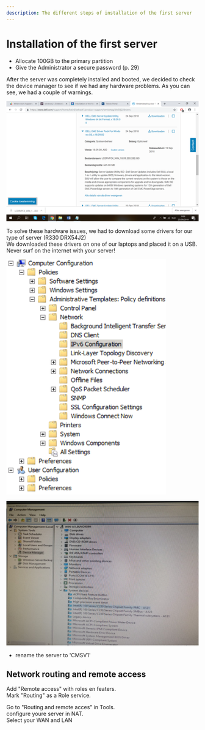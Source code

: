 ```yaml
---
description: The different steps of installation of the first server
---
```


# Installation of the first server

* Allocate 100GB to the primary partition
* Give the Administrator a secure password \(p. 29\)

After the server was completely installed and booted, we decided to check the device manager to see if we had any hardware problems. As you can see, we had a couple of warnings. 

![Hardware problems](.gitbook/assets/image%20%282%29.png)

To solve these hardware issues, we had to download some drivers for our type of server \(R330 DRX54J2\)  
We downloaded these drivers on one of our laptops and placed it on a USB.  
Never surf on the internet with your server!

![Driver pack for Windows OS](.gitbook/assets/image%20%281%29.png)

![No more hardware problems.](.gitbook/assets/image.png)

* rename the server to 'CMSV1'

## Network routing and remote access  

Add "Remote access" with roles en featers.  
Mark "Routing" as a Role service.

Go to "Routing and remote acces" in Tools.  
configure youre server in NAT.  
Select your WAN and LAN







